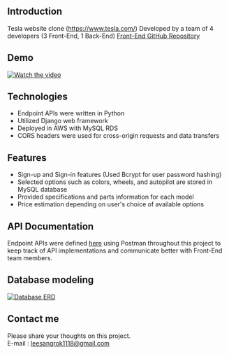 ## Introduction
Tesla website clone (https://www.tesla.com/)
Developed by a team of 4 developers (3 Front-End, 1 Back-End)
[Front-End GitHub Repository](https://github.com/wecode-bootcamp-korea/WelonMusk_frontend)

## Demo
[![Watch the video](https://img.youtube.com/vi/JQ6JGS6QFsQ/0.jpg)](https://youtu.be/JQ6JGS6QFsQ)

## Technologies
- Endpoint APIs were written in Python
- Utilized Django web framework
- Deployed in AWS with MySQL RDS
- CORS headers were used for cross-origin requests and data transfers 

## Features
- Sign-up and Sign-in features (Used Bcrypt for user password hashing)
- Selected options such as colors, wheels, and autopilot are stored in MySQL database
- Provided specifications and parts information for each model
- Price estimation depending on user's choice of available options

## API Documentation
Endpoint APIs were defined <a href="https://documenter.getpostman.com/view/9816664/SWLcdorr?version=latest" target="_blank">here</a> using Postman throughout this project to keep track of API implementations and communicate better with Front-End team members.

## Database modeling
<a target="_blank" rel="noopener noreferrer" href="https://github.com/wecode-bootcamp-korea/WelonMusk_backend/blob/master/tesla_erd.png"><img src="https://github.com/wecode-bootcamp-korea/WelonMusk_backend/raw/master/tesla_erd.png" alt="Database ERD" style="max-width:100%;"></a>

## Contact me
Please share your thoughts on this project.<br>
E-mail : leesangrok1118@gmail.com
